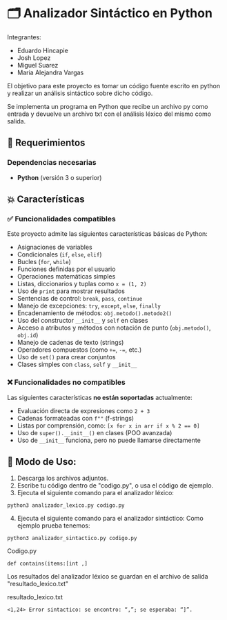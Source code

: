 # 🗂️ Analizador Sintáctico en Python

Integrantes:

- Eduardo Hincapie 
- Josh Lopez 
- Miguel Suarez 
- Maria Alejandra Vargas

El objetivo para este proyecto es tomar un código fuente escrito en python y realizar un análisis sintáctico sobre dicho código. 

Se implementa un programa en Python que recibe un archivo py como entrada y devuelve un archivo txt con el análisis léxico del mismo como salida.

## 🧷 Requerimientos

### Dependencias necesarias

- **Python** (versión 3 o superior)


## 💥 Características

### ✅ Funcionalidades compatibles

Este proyecto admite las siguientes características básicas de Python:

* Asignaciones de variables
* Condicionales (`if`, `else`, `elif`)
* Bucles (`for`, `while`)
* Funciones definidas por el usuario
* Operaciones matemáticas simples
* Listas, diccionarios y tuplas como `x = (1, 2)`
* Uso de `print` para mostrar resultados
* Sentencias de control: `break`, `pass`, `continue`
* Manejo de excepciones: `try`, `except`, `else`, `finally`
* Encadenamiento de métodos: `obj.metodo().metodo2()`
* Uso del constructor `__init__` y `self` en clases
* Acceso a atributos y métodos con notación de punto (`obj.metodo()`, `obj.id`)
* Manejo de cadenas de texto (strings)
* Operadores compuestos (como `+=`, `-=`, etc.)
* Uso de `set()` para crear conjuntos
* Clases simples con `class`, `self` y `__init__`


### ❌ Funcionalidades no compatibles

Las siguientes características **no están soportadas** actualmente:

* Evaluación directa de expresiones como `2 + 3`
* Cadenas formateadas con `f""` (f-strings)
* Listas por comprensión, como: `[x for x in arr if x % 2 == 0]`
* Uso de `super().__init__()` en clases (POO avanzada)
* Uso de `__init__` funciona, pero no puede llamarse directamente


## 👾 Modo de Uso:
1. Descarga los archivos adjuntos.
2. Escribe tu código dentro de "codigo.py", o usa el código de ejemplo.
3. Ejecuta el siguiente comando para el analizador léxico:

```
python3 analizador_lexico.py codigo.py
```

4. Ejecuta el siguiente comando para el analizador sintáctico: 
Como ejemplo prueba tenemos:

```
python3 analizador_sintactico.py codigo.py
```

Codigo.py
```
def contains(items:[int ,]
```

Los resultados del analizador léxico se guardan en el archivo de salida "resultado_lexico.txt"

resultado_lexico.txt
```
<1,24> Error sintactico: se encontro: “,”; se esperaba: “]”.
```

